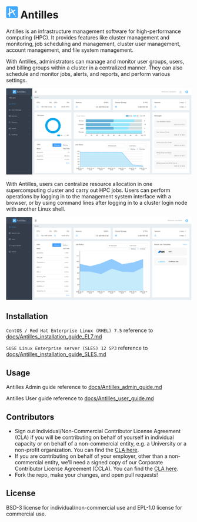# <img src="img/antilles.png"> Antilles

Antilles is an infrastructure management software for high-performance computing (HPC). It provides features like cluster management and monitoring, job scheduling and management, cluster user management, account management, and file system management.

With Antilles, administrators can manage and monitor user groups, users, and billing groups within a cluster in a centralized manner. They can also schedule and monitor jobs, alerts, and reports, and perform various settings.

<img src="img/home_admin.jpg">

With Antilles, users can centralize resource allocation in one supercomputing cluster and carry out HPC jobs. Users can perform operations by logging in to the management system interface with a browser, or by using command lines after logging in to a cluster login node with another Linux shell.

<img src="img/home_user.jpg">

## Installation

`CentOS / Red Hat Enterprise Linux (RHEL) 7.5` reference to [docs/Antilles_installation_guide_EL7.md](./docs/Antilles_installation_guide_EL7.md)

`SUSE Linux Enterprise server (SLES) 12 SP3` reference to [docs/Antilles_installation_guide_SLES.md](./docs/Antilles_installation_guide_SLES.md)

## Usage

Antilles Admin guide reference to [docs/Antilles_admin_guide.md](./docs/Antilles_admin_guide.md)

Antilles User guide reference to [docs/Antilles_user_guide.md](./docs/Antilles_user_guide.md)

## Contributors

- Sign out Individual/Non-Commercial Contributor License Agreement (CLA) if you will be contributing on behalf of yourself in individual capacity or on behalf of a non-commercial entity, e.g. a University or a non-profit organization.  You can find the [CLA here](./docs/Antilles_Individual_Non-Commercial_CLA.pdf).
- If you are contributing on behalf of your employer, other than a non-commercial entity, we’ll  need a signed copy of our Corporate Contributor License Agreement (CCLA).  You can find the [CLA here](./docs/Antilles_Corporate_CLA.pdf).
- Fork the repo, make your changes, and open pull requests!

## License

BSD-3 license for individual/non-commercial use and EPL-1.0 license for commercial use.

